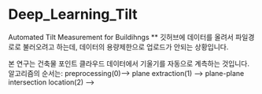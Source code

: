# Deep_Learning_Tilt
Automated Tilt Measurement for Buildihngs
** 깃허브에 데이터를 올려서 파일경로로 불러오려고 하는데, 데이터의 용량제한으로 업로드가 안되는 상황입니다.

본 연구는 건축물 포인트 클라우드 데이터에서 기울기를 자동으로 계측하는 것입니다.
알고리즘의 순서는: preprocessing(0)--> plane extraction(1) --> plane-plane intersection location(2) --> 

